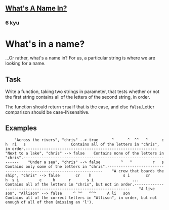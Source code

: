 <h2><a href=https://www.codewars.com/kata/59daf400beec9780a9000045/train/javascript target="_blank">What's A Name In?</a></h2><h3>6 kyu</h3><h1 id="whats-in-a-name">What's in a name?</h1><p>...Or rather, what's a name in? For us, a particular string is where we are looking for a name.</p><h2 id="task">Task</h2><p>Write a function, taking two strings in parameter, that tests whether or not the first string contains all of the letters of the second string, in order.</p><p>The function should return <code>true</code> if that is the case, and else <code>false</code>.Letter comparison should be case-INsensitive.</p><h2 id="examples">Examples</h2><pre><code>    "Across the rivers", "chris" --&gt; true      ^      ^  ^^   ^      c      h  ri   s                    Contains all of the letters in "chris", in order.----------------------------------------------------------    "Next to a lake", "chris" --&gt; false    Contains none of the letters in "chris".--------------------------------------------------------------------    "Under a sea", "chris" --&gt; false         ^   ^         r   s    Contains only some of the letters in "chris".--------------------------------------------------------------------    "A crew that boards the ship", "chris" --&gt; false       cr    h              s i       cr                h  s i         c     h      r       s i                 ...              Contains all of the letters in "chris", but not in order.--------------------------------------------------------------------    "A live son", "Allison" --&gt; false     ^ ^^   ^^^     A li   son                Contains all of the correct letters in "Allison", in order, but not enough of all of them (missing an 'l').</code></pre>